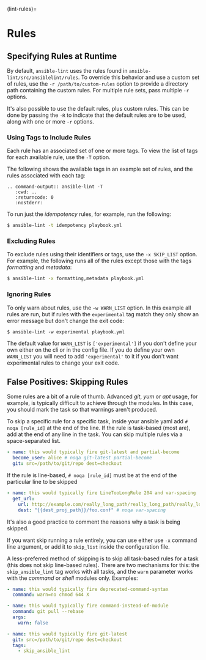 (lint-rules)=

# Rules

## Specifying Rules at Runtime

By default, `ansible-lint` uses the rules found in
`ansible-lint/src/ansiblelint/rules`. To override this behavior and use a
custom set of rules, use the `-r /path/to/custom-rules` option to provide a
directory path containing the custom rules. For multiple rule sets, pass
multiple `-r` options.

It's also possible to use the default rules, plus custom rules. This can be
done by passing the `-R` to indicate that the default rules are to be used,
along with one or more `-r` options.

### Using Tags to Include Rules

Each rule has an associated set of one or more tags. To view the list of tags
for each available rule, use the `-T` option.

The following shows the available tags in an example set of rules, and the
rules associated with each tag:

```{eval-rst}
.. command-output:: ansible-lint -T
   :cwd: ..
   :returncode: 0
   :nostderr:
```

To run just the _idempotency_ rules, for example, run the following:

```bash
$ ansible-lint -t idempotency playbook.yml
```

### Excluding Rules

To exclude rules using their identifiers or tags, use the `-x SKIP_LIST`
option. For example, the following runs all of the rules except those with the
tags _formatting_ and _metadata_:

```bash
$ ansible-lint -x formatting,metadata playbook.yml
```

### Ignoring Rules

To only warn about rules, use the `-w WARN_LIST` option. In this example all
rules are run, but if rules with the `experimental` tag match they only show
an error message but don't change the exit code:

```console
$ ansible-lint -w experimental playbook.yml
```

The default value for `WARN_LIST` is `['experimental']` if you don't
define your own either on the cli or in the config file. If you do define your
own `WARN_LIST` you will need to add `'experimental'` to it if you don't
want experimental rules to change your exit code.

## False Positives: Skipping Rules

Some rules are a bit of a rule of thumb. Advanced _git_, _yum_ or _apt_ usage,
for example, is typically difficult to achieve through the modules. In this
case, you should mark the task so that warnings aren't produced.

To skip a specific rule for a specific task, inside your ansible yaml add
`# noqa [rule_id]` at the end of the line. If the rule is task-based (most
are), add at the end of any line in the task. You can skip multiple rules via
a space-separated list.

```yaml
- name: this would typically fire git-latest and partial-become
  become_user: alice # noqa git-latest partial-become
  git: src=/path/to/git/repo dest=checkout
```

If the rule is line-based, `# noqa [rule_id]` must be at the end of the
particular line to be skipped

```yaml
- name: this would typically fire LineTooLongRule 204 and var-spacing
  get_url:
    url: http://example.com/really_long_path/really_long_path/really_long_path/really_long_path/really_long_path/really_long_path/file.conf # noqa 204
    dest: "{{dest_proj_path}}/foo.conf" # noqa var-spacing
```

It's also a good practice to comment the reasons why a task is being skipped.

If you want skip running a rule entirely, you can use either use `-x` command
line argument, or add it to `skip_list` inside the configuration file.

A less-preferred method of skipping is to skip all task-based rules for a task
(this does not skip line-based rules). There are two mechanisms for this: the
`skip_ansible_lint` tag works with all tasks, and the `warn` parameter
works with the _command_ or _shell_ modules only. Examples:

```yaml
- name: this would typically fire deprecated-command-syntax
  command: warn=no chmod 644 X

- name: this would typically fire command-instead-of-module
  command: git pull --rebase
  args:
    warn: false

- name: this would typically fire git-latest
  git: src=/path/to/git/repo dest=checkout
  tags:
    - skip_ansible_lint
```
